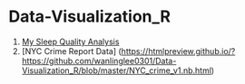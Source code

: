 # Data-Visualization_R

1. [My Sleep Quality Analysis](https://htmlpreview.github.io/?https://github.com/wanlinglee0301/Data-Visualization_R/blob/master/My_Sleep_Analysis.html#page3)
2. [NYC Crime Report Data] (https://htmlpreview.github.io/?https://github.com/wanlinglee0301/Data-Visualization_R/blob/master/NYC_crime_v1.nb.html)

